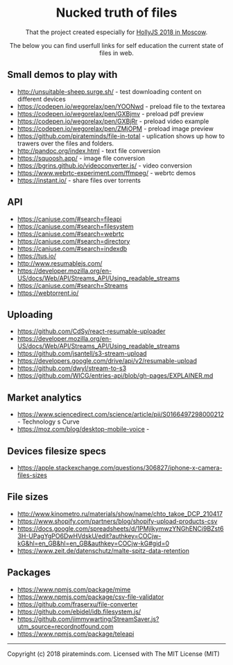 <h1 align="center">Nucked truth of files</h1>

<p align="center">That the project created especially for <a href="https://holyjs-moscow.ru/">HollyJS 2018 in Moscow</a>.</p>
<p align="center">
 The below you can find userfull links for self education the current state of files in web.
</p>

## Small demos to play with
 - http://unsuitable-sheep.surge.sh/ - test downloading content on different devices
 - https://codepen.io/wegorelax/pen/YOONwd - preload file to the textarea
 - https://codepen.io/wegorelax/pen/GXBjmv - preload pdf preview
 - https://codepen.io/wegorelax/pen/GXBjRr - preload video example
 - https://codepen.io/wegorelax/pen/ZMjOPM - preload image preview
 - https://github.com/pirateminds/file-in-total - uplication shows up how to trawers over the files and folders.
 - http://pandoc.org/index.html - text file conversion
 - https://squoosh.app/ - image file conversion
 - https://bgrins.github.io/videoconverter.js/ - video conversion
 - https://www.webrtc-experiment.com/ffmpeg/ - webrtc demos
 - https://instant.io/ - share files over torrents

## API
 - https://caniuse.com/#search=fileapi
 - https://caniuse.com/#search=filesystem
 - https://caniuse.com/#search=webrtc
 - https://caniuse.com/#search=directory
 - https://caniuse.com/#search=indexdb
 - https://tus.io/
 - http://www.resumablejs.com/
 - https://developer.mozilla.org/en-US/docs/Web/API/Streams_API/Using_readable_streams
 - https://caniuse.com/#search=Streams
 - https://webtorrent.io/
 
## Uploading
 - https://github.com/CdSy/react-resumable-uploader
 - https://developer.mozilla.org/en-US/docs/Web/API/Streams_API/Using_readable_streams
 - https://github.com/jsantell/s3-stream-upload
 - https://developers.google.com/drive/api/v2/resumable-upload
 - https://github.com/dwyl/stream-to-s3
 - https://github.com/WICG/entries-api/blob/gh-pages/EXPLAINER.md
 
## Market analytics
 - https://www.sciencedirect.com/science/article/pii/S0166497298000212 - Technology s Curve
 - https://moz.com/blog/desktop-mobile-voice - 

## Devices filesize specs
 - https://apple.stackexchange.com/questions/306827/iphone-x-camera-files-sizes
 
## File sizes
 - http://www.kinometro.ru/materials/show/name/chto_takoe_DCP_210417
 - https://www.shopify.com/partners/blog/shopify-upload-products-csv
 - https://docs.google.com/spreadsheets/d/1PMjIkymwzYNGhENCi9BZst63H-UPagYgPO6DwHVdskU/edit?authkey=COCjw-kG&hl=en_GB&hl=en_GB&authkey=COCjw-kG#gid=0
 - https://www.zeit.de/datenschutz/malte-spitz-data-retention
 
## Packages
 - https://www.npmjs.com/package/mime
 - https://www.npmjs.com/package/csv-file-validator
 - https://github.com/fraserxu/file-converter
 - https://github.com/ebidel/idb.filesystem.js/
 - https://github.com/jimmywarting/StreamSaver.js?utm_source=recordnotfound.com
 - https://www.npmjs.com/package/teleapi


---
Copyright (c) 2018 pirateminds.com. Licensed with The MIT License (MIT)
